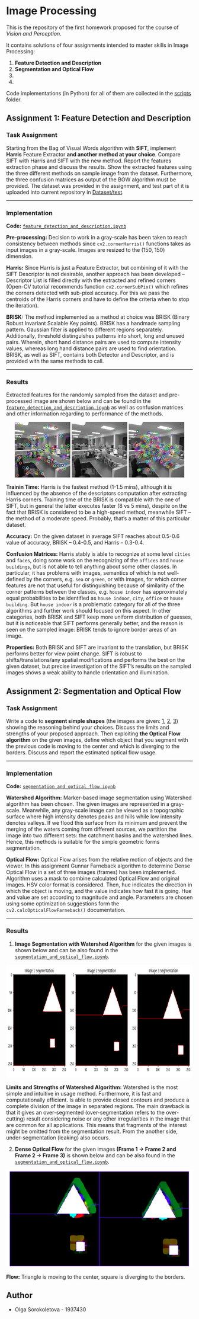 # Image Processing

This is the repository of the first homework proposed for the course of *Vision and Perception*.

It contains solutions of four assignments intended to master skills in Image Processing:
1. **Feature Detection and Description**
2. **Segmentation and Optical Flow**
3.
4.

Code implementations (in Python) for all of them are collected in the [scripts](https://github.com/olga-sorokoletova/Vision-and-Perception/tree/main/Homework%201/scripts) folder.

## Assignment 1: Feature Detection and Description

### Task Assignment

Starting from the Bag of Visual Words algorithm with **SIFT**, implement **Harris** Feature Extractor **and another method at your choice**. Compare SIFT with Harris and SIFT with the new method. Report the features extraction phase and discuss the results. Show the extracted features using the three different methods on sample image from the dataset. Furthermore, the three confusion matrices as output of the BOW algorithm must be provided. The dataset was provided in the assignment, and test part of it is uploaded into current repository in [Dataset/test](https://github.com/olga-sorokoletova/Vision-and-Perception/tree/main/Homework%201/Dataset/test).
___

### Implementation

**Code:** [```feature_detection_and_description.ipynb```](https://github.com/olga-sorokoletova/Vision-and-Perception/blob/main/Homework%201/scripts/feature_detection_and_description.ipynb)

**Pre-processing:** Decision to work in a gray-scale has been taken to reach consistency between methods since ```cv2.cornerHarris()``` functions takes as input images in a gray-scale. Images are resized to the (150, 150) dimension.

**Harris:** Since Harris is just a Feature Extractor, but combining of it with the SIFT Descriptor is not desirable, another approach has been developed – Descriptor List is filled directly with the extracted and refined corners (Open-CV tutorial recommends function ```cv2.cornerSubPix()``` which refines the corners detected with sub-pixel accuracy. For this we pass the centroids of the Harris corners and have to define the criteria when to stop the iteration).

**BRISK:** The method implemented as a method at choice was BRISK (Binary Robust Invariant Scalable Key points). BRISK has a handmade sampling pattern. Gaussian filter is applied to different regions separately. Additionally, threshold distinguishes patterns into short, long and unused pairs. Wherein, short hand distance pairs are used to compute intensity values, whereas long hand distance pairs are used to find orientation. BRISK, as well as SIFT, contains both Detector and Descriptor, and is provided with the same methods to call.
___

### Results

Extracted features for the randomly sampled from the dataset and pre-processed image are shown below and can be found in the [```feature_detection_and_description.ipynb```](https://github.com/olga-sorokoletova/Vision-and-Perception/blob/main/Homework%201/scripts/feature_detection_and_description.ipynb) as well as confusion matrices and other information regarding to
performance of the methods. 

<p align="center">
  <img src="./images/sift.jpg" width="150" height="150"/>
  <img src="./images/harris.jpg" width="150" height="150"/>
  <img src="./images/brisk.jpg" width="150" height="150"/>
</p>

**Trainin Time:** Harris is the fastest method (1-1.5 mins), although it is influenced by the absence of the descriptors computation after extracting Harris corners. Training time of the BRISK is compatible with the one of SIFT, but in general the latter executes faster (8 vs 5 mins), despite on the fact that BRISK is considered to be a high-speed method, meanwhile SIFT – the method of a moderate speed. Probably, that’s a matter of this particular dataset.

**Accuracy:** On the given dataset in average SIFT reaches about 0.5-0.6 value of accuracy, BRISK – 0.4-0.5, and Harris – 0.3-0.4. 

**Confusion Matrices:** Harris stably is able to recognize at some level ```cities``` and ```faces```, doing some work on the recognizing of the ```offices``` and ```house buildings```, but is not able to tell anything about some other classes. In particular, it has problems with images, semantics of which is not well-defined by the corners, e.g. ```sea``` or ```green```, or with images, for which corner features are not that useful for distinguishing because of similarity of the corner patterns between the classes, e.g. ```house indoor``` has approximately equal probabilities to be identified as ```house indoor```, ```city```, ```office``` or ```house building```. But ```house indoor``` is a problematic category for all of the three algorithms and further work should focused on this aspect. In other categories, both BRISK and SIFT keep more uniform distribution of guesses, but it is noticeable that SIFT performs generally better, and the reason is seen on the sampled image: BRISK tends to ignore border areas of an image. 

**Properties:** Both BRISK and SIFT are invariant to the translation, but BRISK performs better for view point change. SIFT is robust to shifts/translations/any spatial modifications and performs the best on the given dataset, but precise investigation of the SIFT’s results on the sampled images shows a weak ability to handle orientation and illumination.

## Assignment 2: Segmentation and Optical Flow

### Task Assignment

Write a code to **segment simple shapes** (the images are given: [1](https://github.com/olga-sorokoletova/Vision-and-Perception/blob/main/Homework%201/images/im1_11.jpg), [2](https://github.com/olga-sorokoletova/Vision-and-Perception/blob/main/Homework%201/images/im2_11.jpg), [3](https://github.com/olga-sorokoletova/Vision-and-Perception/blob/main/Homework%201/images/im3_11.jpg)) showing the reasoning behind your choices. Discuss the limits and strengths of your proposed approach. Then exploiting **the Optical Flow algorithm** on the given images, define which object that you segment with the previous code is moving to the center and which is diverging to the borders. Discuss and report the estimated optical flow usage.
___

### Implementation

**Code:** [```segmentation_and_optical_flow.ipynb```](https://github.com/olga-sorokoletova/Vision-and-Perception/blob/main/Homework%201/scripts/segmentation_and_optical_flow.ipynb)

**Watershed Algorithm:** Marker-based image segmentation using Watershed algorithm has been chosen. The given images are represented in a gray-scale. Meanwhile, any gray-scale image can be viewed as a topographic surface where high intensity denotes peaks and hills while low intensity denotes valleys. If we flood this surface from its minimum and prevent the merging of the waters coming from different sources, we partition the image into two different sets: the catchment basins and the watershed lines. Hence, this methods is suitable for the simple geometric forms segmentation.

**Optical Flow:** Optical Flow arises from the relative motion of objects and the viewer. In this assignment Gunnar Farneback algorithm to determine Dense Optical Flow in a set of three images (frames) has been implemented. Algorithm uses a mask to combine calculated Optical Flow and original images. HSV color format is considered. Then, hue indicates the direction in which the object is moving, and the value indicates how fast it is going. Hue and value are set according to magnitude and angle. Parameters are chosen using some optimization suggestions form the ```cv2.calcOpticalFlowFarneback()``` documentation.
___

### Results

1. **Image Segmentation with Watershed Algorithm** for the given images is shown below and can be also found in the [```segmentation_and_optical_flow.ipynb```](https://github.com/olga-sorokoletova/Vision-and-Perception/blob/main/Homework%201/scripts/segmentation_and_optical_flow.ipynb).

<p align="center">
  <img src="./images/segmentation.png" width="887" height="305"/>
</p>

**Limits and Strengths of Watershed Algorithm:** Watershed is the most simple and intuitive in usage method. Furthermore, it is fast and computationally efficient. Is able to provide closed contours and produce a complete division of the image in separated regions. The main drawback is that it gives an over-segmented (over-segmentation refers to the over-cutting) result considering noise or any other irregularities in the image that are common for all applications. This means that fragments of the interest might be omitted from the segmentation result. From the another side, under-segmentation (leaking) also occurs.

2. **Dense Optical Flow** for the given images **(Frame 1 -> Frame 2 and Frame 2 -> Frame 3)** is shown below and can be also found in the [```segmentation_and_optical_flow.ipynb```](https://github.com/olga-sorokoletova/Vision-and-Perception/blob/main/Homework%201/scripts/segmentation_and_optical_flow.ipynb).

<p align="center">
  <img src="./images/optical_flow.png" width="533" height="263"/>
</p>

**Flow:** Triangle is moving to the center, square is diverging to the borders.

## Author

- Olga Sorokoletova - 1937430

